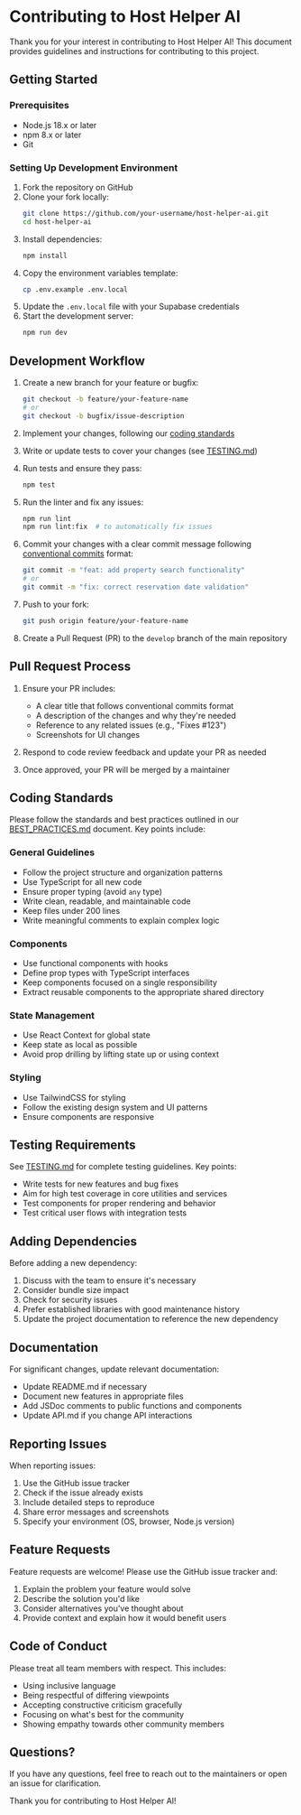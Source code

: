 # Contributing to Host Helper AI

Thank you for your interest in contributing to Host Helper AI! This document provides guidelines and instructions for contributing to this project.

## Getting Started

### Prerequisites

- Node.js 18.x or later
- npm 8.x or later
- Git

### Setting Up Development Environment

1. Fork the repository on GitHub
2. Clone your fork locally:
   ```bash
   git clone https://github.com/your-username/host-helper-ai.git
   cd host-helper-ai
   ```
3. Install dependencies:
   ```bash
   npm install
   ```
4. Copy the environment variables template:
   ```bash
   cp .env.example .env.local
   ```
5. Update the `.env.local` file with your Supabase credentials
6. Start the development server:
   ```bash
   npm run dev
   ```

## Development Workflow

1. Create a new branch for your feature or bugfix:
   ```bash
   git checkout -b feature/your-feature-name
   # or
   git checkout -b bugfix/issue-description
   ```

2. Implement your changes, following our [coding standards](#coding-standards)

3. Write or update tests to cover your changes (see [TESTING.md](./TESTING.md))

4. Run tests and ensure they pass:
   ```bash
   npm test
   ```

5. Run the linter and fix any issues:
   ```bash
   npm run lint
   npm run lint:fix  # to automatically fix issues
   ```

6. Commit your changes with a clear commit message following [conventional commits](https://www.conventionalcommits.org/) format:
   ```bash
   git commit -m "feat: add property search functionality"
   # or
   git commit -m "fix: correct reservation date validation"
   ```

7. Push to your fork:
   ```bash
   git push origin feature/your-feature-name
   ```

8. Create a Pull Request (PR) to the `develop` branch of the main repository

## Pull Request Process

1. Ensure your PR includes:
   - A clear title that follows conventional commits format
   - A description of the changes and why they're needed
   - Reference to any related issues (e.g., "Fixes #123")
   - Screenshots for UI changes

2. Respond to code review feedback and update your PR as needed

3. Once approved, your PR will be merged by a maintainer

## Coding Standards

Please follow the standards and best practices outlined in our [BEST_PRACTICES.md](./BEST_PRACTICES.md) document. Key points include:

### General Guidelines

- Follow the project structure and organization patterns
- Use TypeScript for all new code
- Ensure proper typing (avoid `any` type)
- Write clean, readable, and maintainable code
- Keep files under 200 lines
- Write meaningful comments to explain complex logic

### Components

- Use functional components with hooks
- Define prop types with TypeScript interfaces
- Keep components focused on a single responsibility
- Extract reusable components to the appropriate shared directory

### State Management

- Use React Context for global state
- Keep state as local as possible
- Avoid prop drilling by lifting state up or using context

### Styling

- Use TailwindCSS for styling
- Follow the existing design system and UI patterns
- Ensure components are responsive

## Testing Requirements

See [TESTING.md](./TESTING.md) for complete testing guidelines. Key points:

- Write tests for new features and bug fixes
- Aim for high test coverage in core utilities and services
- Test components for proper rendering and behavior
- Test critical user flows with integration tests

## Adding Dependencies

Before adding a new dependency:

1. Discuss with the team to ensure it's necessary
2. Consider bundle size impact
3. Check for security issues
4. Prefer established libraries with good maintenance history
5. Update the project documentation to reference the new dependency

## Documentation

For significant changes, update relevant documentation:

- Update README.md if necessary
- Document new features in appropriate files
- Add JSDoc comments to public functions and components
- Update API.md if you change API interactions

## Reporting Issues

When reporting issues:

1. Use the GitHub issue tracker
2. Check if the issue already exists
3. Include detailed steps to reproduce
4. Share error messages and screenshots
5. Specify your environment (OS, browser, Node.js version)

## Feature Requests

Feature requests are welcome! Please use the GitHub issue tracker and:

1. Explain the problem your feature would solve
2. Describe the solution you'd like
3. Consider alternatives you've thought about
4. Provide context and explain how it would benefit users

## Code of Conduct

Please treat all team members with respect. This includes:

- Using inclusive language
- Being respectful of differing viewpoints
- Accepting constructive criticism gracefully
- Focusing on what's best for the community
- Showing empathy towards other community members

## Questions?

If you have any questions, feel free to reach out to the maintainers or open an issue for clarification.

Thank you for contributing to Host Helper AI! 